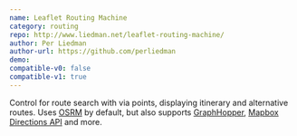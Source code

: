 ```yaml
---
name: Leaflet Routing Machine
category: routing
repo: http://www.liedman.net/leaflet-routing-machine/
author: Per Liedman
author-url: https://github.com/perliedman
demo: 
compatible-v0: false
compatible-v1: true
---
```


Control for route search with via points, displaying itinerary and alternative routes. Uses			<a href="http://project-osrm.org/">OSRM</a> by default, but also supports			<a href="https://graphhopper.com/">GraphHopper</a>,			<a href="https://www.mapbox.com/developers/api/directions/">Mapbox Directions API</a> and more.
